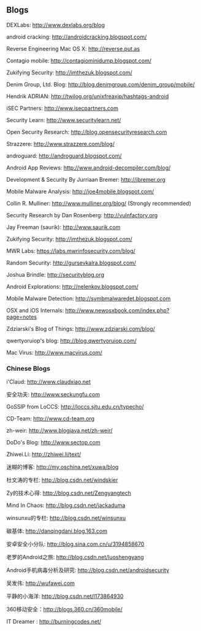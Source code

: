 ## Blogs

DEXLabs: http://www.dexlabs.org/blog

android cracking: http://androidcracking.blogspot.com/

Reverse Engineering Mac OS X: http://reverse.put.as

Contagio mobile: http://contagiominidump.blogspot.com/

Zukifying Security: http://imthezuk.blogspot.com/

Denim Group, Ltd. Blog: http://blog.denimgroup.com/denim_group/mobile/

Hendrik ADRIAN: http://twilog.org/unixfreaxjp/hashtags-android

iSEC Partners: http://www.isecpartners.com

Security Learn: http://www.securitylearn.net/

Open Security Research: http://blog.opensecurityresearch.com

Strazzere: http://www.strazzere.com/blog/

androguard: http://androguard.blogspot.com/

Android App Reviews: http://www.android-decompiler.com/blog/

Development & Security By Jurriaan Bremer: http://jbremer.org

Mobile Malware Analysis: http://joe4mobile.blogspot.com/

Collin R. Mulliner: http://www.mulliner.org/blog/  (Strongly recommended)

Security Research by Dan Rosenberg: http://vulnfactory.org

Jay Freeman (saurik): http://www.saurik.com

Zukifying Security: http://imthezuk.blogspot.com/

MWR Labs: https://labs.mwrinfosecurity.com/blog/

Random Security: http://gursevkalra.blogspot.com/

Joshua Brindle: http://securityblog.org

Android Explorations: http://nelenkov.blogspot.com/

Mobile Malware Detection: http://symbmalwaredet.blogspot.com

OSX and iOS Internals: http://www.newosxbook.com/index.php?page=notes

Zdziarski's Blog of Things: http://www.zdziarski.com/blog/

qwertyoruiop's blog: http://blog.qwertyoruiop.com/

Mac Virus: http://www.macvirus.com/

### Chinese Blogs
i'Claud: http://www.claudxiao.net

安全功夫: http://www.seckungfu.com

GoSSIP from LoCCS: http://loccs.sjtu.edu.cn/typecho/

CD-Team: http://www.cd-team.org

zh-weir: http://www.blogjava.net/zh-weir/

DoDo's Blog: http://www.sectop.com

Zhiwei.Li: http://zhiwei.li/text/

迷糊的博客: http://my.oschina.net/xuwa/blog

杜文涛的专栏: http://blog.csdn.net/windskier

Zy的技术心得: http://blog.csdn.net/Zengyangtech

Mind In Chaos: http://blog.csdn.net/jackaduma

winsunxu的专栏: http://blog.csdn.net/winsunxu

碳基体: http://danqingdani.blog.163.com

安卓安全小分队: http://blog.sina.com.cn/u/3194858670

老罗的Android之旅: http://blog.csdn.net/luoshengyang

Android手机病毒分析及研究: http://blog.csdn.net/androidsecurity

吴发伟: http://wufawei.com

平静的小海洋: http://blog.csdn.net/l173864930

360移动安全：http://blogs.360.cn/360mobile/

IT Dreamer : http://burningcodes.net/
